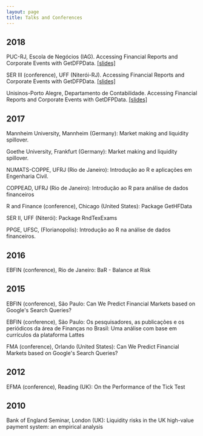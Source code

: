 ```yaml
---
layout: page
title: Talks and Conferences
---
```


## 2018

PUC-RJ, Escola de Negócios (IAG). Accessing Financial Reports and Corporate Events with GetDFPData. [[slides]](/content/slides/PUC_Slides-GetDFPData.html)

SER III (conference), UFF (Niterói-RJ). Accessing Financial Reports and Corporate Events with GetDFPData. [[slides]](/content/slides/SER_Slides-GetDFPData.html)

Unisinos-Porto Alegre, Departamento de Contabilidade. Accessing Financial Reports and Corporate Events with GetDFPData. [[slides]](/content/slides/Slides-GetDFPData.html)

## 2017

Mannheim University, Mannheim (Germany): Market making and liquidity spillover.

Goethe University, Frankfurt (Germany): Market making and liquidity spillover.

NUMATS-COPPE, UFRJ (Rio de Janeiro): Introdução ao R e aplicações em Engenharia Civil.

COPPEAD, UFRJ (Rio de Janeiro): Introdução ao R para análise de dados financeiros

R and Finance (conference), Chicago (United States): Package GetHFData

SER II, UFF (Niterói): Package RndTexExams

PPGE, UFSC, (Florianopolis): Introdução ao R na análise de dados financeiros.

## 2016

EBFIN (conference), Rio de Janeiro: BaR - Balance at Risk

## 2015

EBFIN (conference), São Paulo: Can We Predict Financial Markets based on Google's Search Queries?

EBFIN (conference), São Paulo: Os pesquisadores, as publicações e os periódicos da área de Finanças no Brasil: Uma análise com base em currículos da plataforma Lattes

FMA (conference), Orlando (United States): Can We Predict Financial Markets based on Google's Search Queries?

## 2012

EFMA (conference), Reading (UK): On the Performance of the Tick Test

## 2010

Bank of England Seminar, London (UK): Liquidity risks in the UK high-value payment system: an empirical analysis
